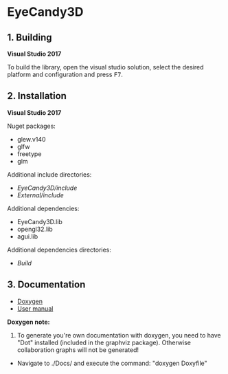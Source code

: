 # EyeCandy3D
## 1. Building

**Visual Studio 2017**

To build the library, open the visual studio solution, select the desired platform and configuration and press <kbd>F7</kbd>.

## 2. Installation

**Visual Studio 2017**

Nuget packages:
* glew.v140
* glfw
* freetype
* glm

Additional include directories:
* *EyeCandy3D/include*
* *External/include*

Additional dependencies:
* EyeCandy3D.lib
* opengl32.lib
* agui.lib

Additional dependencies directories:
* *Build*

## 3. Documentation
* [Doxygen](https://nelaty.github.io/EyeCandy3D/Doc/DoxygenDoc/html/index.html)
* [User manual](https://nelaty.github.io/EyeCandy3D/Doc/UserManual/EyeCandy3D_UserManual.pdf)


**Doxygen note:**

1. To generate you're own documentation with doxygen, you need to have "Dot" installed (included in the graphviz package). Otherwise collaboration graphs will not be generated!
* Navigate to ./Docs/ and execute the command: "doxygen Doxyfile"
